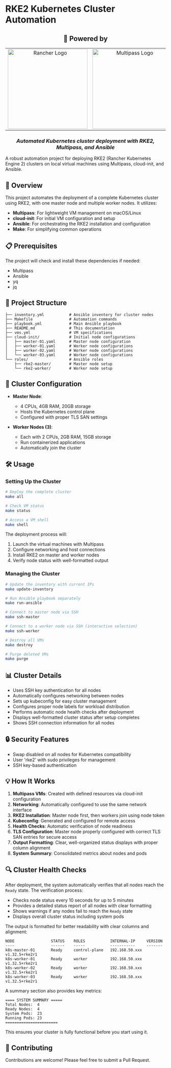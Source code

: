 # RKE2 Kubernetes Cluster Automation

<div align="center">

## 🚢 Powered by

<table>
  <tr>
    <td align="center" width="33%">
      <img src="https://www.rancher.com/assets/img/logos/rancher-logo-stacked-color.svg" alt="Rancher Logo" width="250"/>
    </td>
    <td align="center" width="33%">
      <img src="https://res.cloudinary.com/canonical/image/fetch/f_auto,q_auto,fl_sanitize,c_fill,w_720/https://lh3.googleusercontent.com/hZHbXA0bvKJ089pTXuoTPgv-T4eHBIvmfZ4nh4tkKg2OoZ8cTQNtZXLl6zeXjNc4Df0BnxzfF4pTFoCHWm7WFz6ci8h4QzqnVA80eWcNbwdZegHhJRea-cWr05wTw-WDbbzuIumrIGZNnl0Xxw" alt="Multipass Logo" width="250"/>
    </td>
    <td align="center" width="33%">
      <img src="https://upload.wikimedia.org/wikipedia/commons/thumb/2/24/Ansible_logo.svg/1664px-Ansible_logo.svg.png" alt="Ansible Logo" width="250"/>
    </td>
  </tr>
</table>

### *Automated Kubernetes cluster deployment with RKE2, Multipass, and Ansible*

</div>

A robust automation project for deploying RKE2 (Rancher Kubernetes Engine 2) clusters on local virtual machines using Multipass, cloud-init, and Ansible.

## 🚀 Overview

This project automates the deployment of a complete Kubernetes cluster using RKE2, with one master node and multiple worker nodes. It utilizes:

- **Multipass**: For lightweight VM management on macOS/Linux
- **cloud-init**: For initial VM configuration and setup
- **Ansible**: For orchestrating the RKE2 installation and configuration
- **Make**: For simplifying common operations

## 📋 Prerequisites

The project will check and install these dependencies if needed:
- Multipass
- Ansible
- yq
- jq

## 📁 Project Structure

```
├── inventory.yml           # Ansible inventory for cluster nodes
├── Makefile                # Automation commands
├── playbook.yml            # Main Ansible playbook
├── README.md               # This documentation
├── vms.yml                 # VM specifications
├── cloud-init/             # Initial node configurations
│   ├── master-01.yaml      # Master node configuration
│   ├── worker-01.yaml      # Worker node configurations
│   ├── worker-02.yaml      # Worker node configurations
│   └── worker-03.yaml      # Worker node configurations
└── roles/                  # Ansible roles
    ├── rke2-master/        # Master node setup
    └── rke2-worker/        # Worker node setup
```

## 🔧 Cluster Configuration

- **Master Node**: 
  - 4 CPUs, 4GB RAM, 20GB storage
  - Hosts the Kubernetes control plane
  - Configured with proper TLS SAN settings
  
- **Worker Nodes (3)**:
  - Each with 2 CPUs, 2GB RAM, 15GB storage
  - Run containerized applications
  - Automatically join the cluster

## 🛠️ Usage

### Setting Up the Cluster

```bash
# Deploy the complete cluster
make all

# Check VM status
make status

# Access a VM shell
make shell
```

The deployment process will:
1. Launch the virtual machines with Multipass
2. Configure networking and host connections
3. Install RKE2 on master and worker nodes
4. Verify node status with well-formatted output

### Managing the Cluster

```bash
# Update the inventory with current IPs
make update-inventory

# Run Ansible playbook separately
make run-ansible

# Connect to master node via SSH
make ssh-master

# Connect to a worker node via SSH (interactive selection)
make ssh-worker

# Destroy all VMs
make destroy

# Purge deleted VMs
make purge
```

## 📊 Cluster Details

- Uses SSH key authentication for all nodes
- Automatically configures networking between nodes
- Sets up kubeconfig for easy cluster management
- Configures proper node labels for workload distribution
- Performs automatic node health checks after deployment
- Displays well-formatted cluster status after setup completes
- Shows SSH connection information for all nodes

## 🔒 Security Features

- Swap disabled on all nodes for Kubernetes compatibility
- User 'rke2' with sudo privileges for management
- SSH key-based authentication

## 💡 How It Works

1. **Multipass VMs**: Created with defined resources via cloud-init configuration
2. **Networking**: Automatically configured to use the same network interface
3. **RKE2 Installation**: Master node first, then workers join using node token
4. **Kubeconfig**: Generated and configured for remote access
5. **Health Checks**: Automatic verification of node readiness
6. **TLS Configuration**: Master node properly configured with correct TLS SAN entries for secure access
7. **Output Formatting**: Clear, well-organized status displays with proper column alignment
8. **System Summary**: Consolidated metrics about nodes and pods

## 🔍 Cluster Health Checks

After deployment, the system automatically verifies that all nodes reach the `Ready` state. The verification process:

- Checks node status every 10 seconds for up to 5 minutes
- Provides a detailed status report of all nodes with clear formatting
- Shows warnings if any nodes fail to reach the `Ready` state
- Displays overall cluster status including system pods

The output is formatted for better readability with clear columns and alignment:

```
NODE                STATUS    ROLES           INTERNAL-IP     VERSION          
----                ------    -----           -----------     -------          
k8s-master-01       Ready     control-plane   192.168.50.xxx  v1.32.5+rke2r1
k8s-worker-01       Ready     worker          192.168.50.xxx  v1.32.5+rke2r1
k8s-worker-02       Ready     worker          192.168.50.xxx  v1.32.5+rke2r1  
k8s-worker-03       Ready     worker          192.168.50.xxx  v1.32.5+rke2r1  
```

A summary section also provides key metrics:

```
==== SYSTEM SUMMARY =====
Total Nodes:  4
Ready Nodes:  4
System Pods:  23
Running Pods: 23
=======================
```

This ensures your cluster is fully functional before you start using it.

## 🤝 Contributing

Contributions are welcome! Please feel free to submit a Pull Request.
